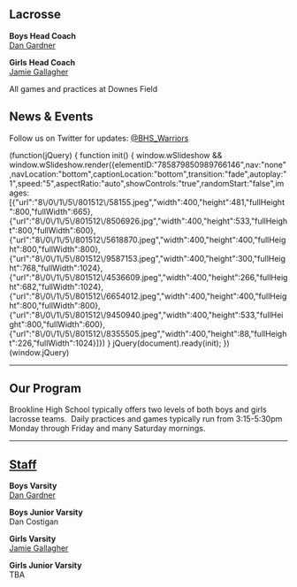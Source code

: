 **Lacrosse**
------------

**Boys Head Coach**  
[Dan Gardner](mailto:danieljgardner@aol.com)

**Girls** **Head Coach**  
[Jamie Gallagher](mailto:jamiegallagher516@gmail.com)

  
All games and practices at Downes Field  

News & Events
-------------

Follow us on Twitter for updates: [@BHS\_Warriors](https://twitter.com/bhs_warriors)  

(function(jQuery) {
function init() { window.wSlideshow && window.wSlideshow.render({elementID:"785879850989766146",nav:"none",navLocation:"bottom",captionLocation:"bottom",transition:"fade",autoplay:"1",speed:"5",aspectRatio:"auto",showControls:"true",randomStart:"false",images:\[{"url":"8\\/0\\/1\\/5\\/801512\\/58155.jpeg","width":400,"height":481,"fullHeight":800,"fullWidth":665},{"url":"8\\/0\\/1\\/5\\/801512\\/8506926.jpg","width":400,"height":533,"fullHeight":800,"fullWidth":600},{"url":"8\\/0\\/1\\/5\\/801512\\/5618870.jpeg","width":400,"height":400,"fullHeight":800,"fullWidth":800},{"url":"8\\/0\\/1\\/5\\/801512\\/9587153.jpeg","width":400,"height":300,"fullHeight":768,"fullWidth":1024},{"url":"8\\/0\\/1\\/5\\/801512\\/4536609.jpeg","width":400,"height":266,"fullHeight":682,"fullWidth":1024},{"url":"8\\/0\\/1\\/5\\/801512\\/6654012.jpeg","width":400,"height":400,"fullHeight":800,"fullWidth":800},{"url":"8\\/0\\/1\\/5\\/801512\\/9450940.jpeg","width":400,"height":533,"fullHeight":800,"fullWidth":600},{"url":"8\\/0\\/1\\/5\\/801512\\/8355505.jpeg","width":400,"height":88,"fullHeight":226,"fullWidth":1024}\]}) }
jQuery(document).ready(init);
})(window.jQuery)

* * *

Our Program
-----------

Brookline High School typically offers two levels of both boys and girls lacrosse teams.  Daily practices and games typically run from 3:15-5:30pm Monday through Friday and many Saturday mornings.

* * *

[Staff](/)
----------

**Boys Varsity**  
[Dan Gardner](mailto:danieljgardner@aol.com)  
  
  
**Boys Junior Varsity**  
Dan Costigan  
  
  
  
  

**Girls Varsity**  
[Jamie Gallagher](mailto:jamiegallagher516@gmail.com)  
  
  
**Girls Junior Varsity**  
TBA